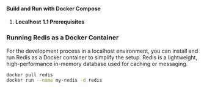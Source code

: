 #### Build and Run with Docker Compose

1. **Localhost**
**1.1 Prerequisites**

### Running Redis as a Docker Container

For the development process in a localhost environment, you can install and run Redis as a Docker container to simplify the setup. Redis is a lightweight, high-performance in-memory database used for caching or messaging.

```sh
docker pull redis
docker run --name my-redis -d redis

